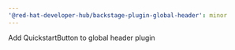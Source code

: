 ```yaml
---
'@red-hat-developer-hub/backstage-plugin-global-header': minor
---
```


Add QuickstartButton to global header plugin
